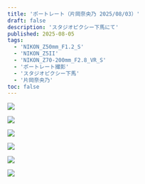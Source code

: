 ```yaml
---
title: 'ポートレート（片岡奈央乃 2025/08/03）'
draft: false
description: 'スタジオピクシー下馬にて'
published: 2025-08-05
tags:
  - 'NIKON_Z50mm_F1.2_S'
  - 'NIKON_Z5II'
  - 'NIKON_Z70-200mm_F2.8_VR_S'
  - 'ポートレート撮影'
  - 'スタジオピクシー下馬'
  - '片岡奈央乃'
toc: false
---
```


![](_assets/DSC_4531.jpg)

![](_assets/DSC_4870.jpg)

![](_assets/DSC_5251.jpg)

![](_assets/DSC_5495.jpg)

![](_assets/DSC_4679.jpg)

![](_assets/DSC_4457.jpg)
